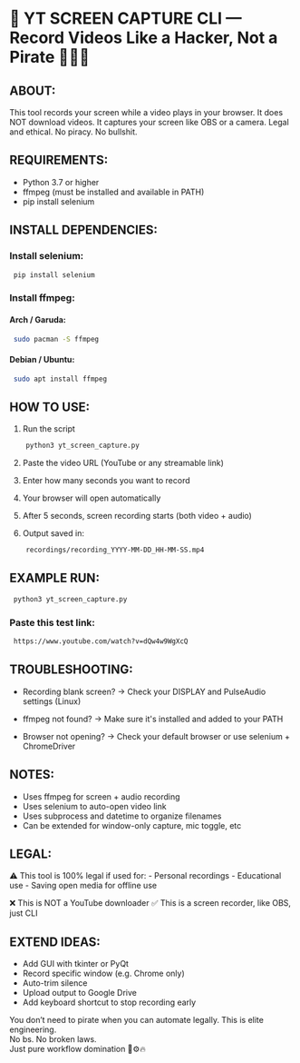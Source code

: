 
# 🎥 YT SCREEN CAPTURE CLI — Record Videos Like a Hacker, Not a Pirate 🚫🏴‍☠️

## ABOUT:
 This tool records your screen while a video plays in your browser.
 It does NOT download videos. It captures your screen like OBS or a camera.
 Legal and ethical. No piracy. No bullshit.

## REQUIREMENTS:
 - Python 3.7 or higher
 - ffmpeg (must be installed and available in PATH)
 - pip install selenium

## INSTALL DEPENDENCIES:

### Install selenium:
```bash
 pip install selenium
```
### Install ffmpeg:
#### Arch / Garuda:
```bash
 sudo pacman -S ffmpeg
```
#### Debian / Ubuntu:
```bash
 sudo apt install ffmpeg
```
## HOW TO USE:
 1. Run the script
```bash
    python3 yt_screen_capture.py
```
 2. Paste the video URL (YouTube or any streamable link)

 3. Enter how many seconds you want to record

 4. Your browser will open automatically

 5. After 5 seconds, screen recording starts (both video + audio)

 6. Output saved in:
```bash
    recordings/recording_YYYY-MM-DD_HH-MM-SS.mp4
```
## EXAMPLE RUN:
```bash
 python3 yt_screen_capture.py
```
### Paste this test link:
```bash
 https://www.youtube.com/watch?v=dQw4w9WgXcQ
```
## TROUBLESHOOTING:

 - Recording blank screen?
   → Check your DISPLAY and PulseAudio settings (Linux)

 - ffmpeg not found?
   → Make sure it's installed and added to your PATH

 - Browser not opening?
   → Check your default browser or use selenium + ChromeDriver

## NOTES:

 - Uses ffmpeg for screen + audio recording
 - Uses selenium to auto-open video link
 - Uses subprocess and datetime to organize filenames
 - Can be extended for window-only capture, mic toggle, etc

## LEGAL:

 ⚠️ This tool is 100% legal if used for:
     - Personal recordings
     - Educational use
     - Saving open media for offline use

 ❌ This is NOT a YouTube downloader
 ✅ This is a screen recorder, like OBS, just CLI

## EXTEND IDEAS:

 - Add GUI with tkinter or PyQt
 - Record specific window (e.g. Chrome only)
 - Auto-trim silence
 - Upload output to Google Drive
 - Add keyboard shortcut to stop recording early


 You don’t need to pirate when you can automate legally.
 This is elite engineering.  
 No bs. No broken laws.  
 Just pure workflow domination 🧠⚙️🔥
```
